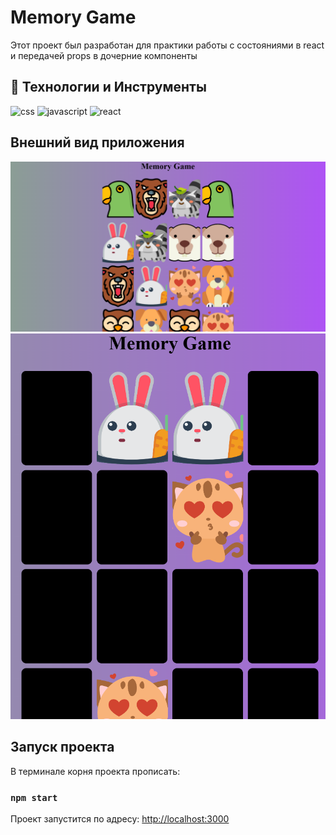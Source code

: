 # Memory Game

Этот проект был разработан для практики работы с состояниями в react и передачей props в дочерние компоненты

## 🔧 Технологии и Инструменты
<div>
    <img src="https://img.shields.io/badge/-CSS-000000?style=for-the-badge&logo=CSS3&logoColor=548fc7" alt="css"/>
    <img src="https://img.shields.io/badge/-JAVASCRIPT-000000?style=for-the-badge&logo=javascript" alt="javascript"/>
    <img src="https://img.shields.io/badge/-REACT-000000?style=for-the-badge&logo=REACT" alt="react"/>
</div>

## Внешний вид приложения

![MemoryGame](/src//images/screenshots/MemmoryGame.png)
![MemoryGame](/src//images/screenshots/Memory.png)

## Запуск проекта

В терминале корня проекта прописать:

### `npm start`

Проект запустится по адресу: [http://localhost:3000](http://localhost:3000)


